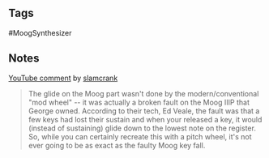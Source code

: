 ## Tags
#MoogSynthesizer

## Notes

[YouTube comment](https://www.youtube.com/watch?v=QpiTaxq4oU8&lc=Ugzjh7TOziDbAYR4yht4AaABAg) by [slamcrank](https://www.youtube.com/channel/UCL9WxzqihaIDQYkZvROXGHg)

> The glide on the Moog part wasn't done by the modern/conventional "mod wheel" -- it was actually a broken fault on the Moog IIIP that George owned. According to their tech, Ed Veale, the fault was that a few keys had lost their sustain and when your released a key, it would (instead of sustaining) glide down to the lowest note on the register. So, while you can certainly recreate this with a pitch wheel, it's not ever going to be as exact as the faulty Moog key fall.
